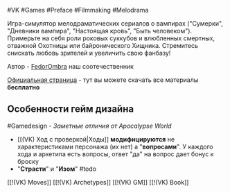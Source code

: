 #VK  #Games #Preface #Filmmaking #Melodrama

Игра-симулятор мелодраматических сериалов о вампирах ("Сумерки", "Дневники вампира", "Настоящая кровь", "Быть человеком"). Примерьте на себя роли роковых суккубов и влюбленных смертных, отважной Охотницы или байронического Хищника. Стремитесь снискать любовь зрителей и увеличить свою фанбазу!  

Автор - [FedorOmbra](https://fedorombra.itch.io/) наш соотечественник

[Официальная страница](https://fedorombra.itch.io/kissofthevampire) - тут вы можете скачать все материалы **бесплатно**

## Особенности гейм дизайна
#Gamedesign *- Заметные отличия от Apocalypse World*

- [[(VK) Ход с проверкой|Ходы]]  **модифицируются** не характеристиками персонажа (их нет) а "**вопросами**". У каждого хода и архетипа есть вопросы, ответ "да" на вопрос дает бонус к броску
- "**Страсти**" и "**Изом**" #todo

[[!(VK) Moves]]
[[!(VK) Archetypes]]
[[!(VK) GM]]
[[!(VK) Book]]

